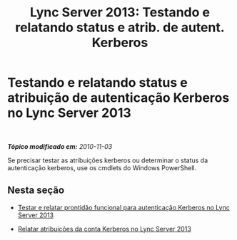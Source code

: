 ﻿---
title: "Lync Server 2013: Testando e relatando status e atrib. de autent. Kerberos"
TOCTitle: Testando e relatando status e atribuição de autenticação Kerberos
ms:assetid: 86fc3407-1604-4230-ad04-99aaadcf4e07
ms:mtpsurl: https://technet.microsoft.com/pt-br/library/Gg398683(v=OCS.15)
ms:contentKeyID: 49307358
ms.date: 05/19/2016
mtps_version: v=OCS.15
ms.translationtype: HT
---

# Testando e relatando status e atribuição de autenticação Kerberos no Lync Server 2013

 

_**Tópico modificado em:** 2010-11-03_

Se precisar testar as atribuições kerberos ou determinar o status da autenticação kerberos, use os cmdlets do Windows PowerShell.

## Nesta seção

  - [Testar e relatar prontidão funcional para autenticação Kerberos no Lync Server 2013](lync-server-2013-test-and-report-functional-readiness-for-kerberos-authentication.md)

  - [Relatar atribuições da conta Kerberos no Lync Server 2013](lync-server-2013-report-kerberos-account-assignments.md)

